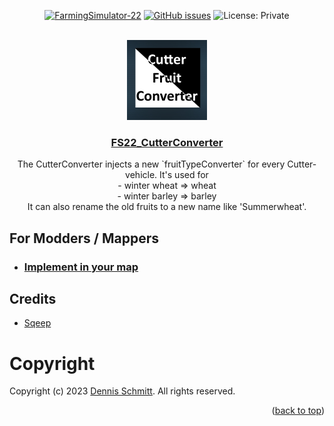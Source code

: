 <a name="readme-top"></a>

<div align="center">

[![FarmingSimulator-22](https://img.shields.io/badge/FarmingSimulator-22-blue?style=flat-square)](https://www.farming-simulator.com/)
[![GitHub issues](https://img.shields.io/github/issues/Peppie84/FS22_CutterConverter?style=flat-square)](https://github.com/Peppie84/FS22_CutterConverter/issues)
![License: Private](https://img.shields.io/badge/PRIVATE-black?style=flat-square)

<br />

<img src="documents/icon_CutterConverter.jpg" style="width: 128px;">

<h3 align="center"><u>FS22_CutterConverter</u></h3>

<p align="center">
    The CutterConverter injects a new `fruitTypeConverter` for every Cutter-vehicle. It's used for<br />
    - winter wheat => wheat<br />
    - winter barley => barley<br />
    It can also rename the old fruits to a new name like 'Summerwheat'.
</p>

</div>

## For Modders / Mappers
- ### [Implement in your map](./documents/MAPPING.md)

## Credits
* [Sqeep](https://github.com/Sqeep91)

# Copyright
Copyright (c) 2023 [Dennis Schmitt](https://github.com/peppie84).
All rights reserved.

<p align="right">(<a href="#readme-top">back to top</a>)</p>